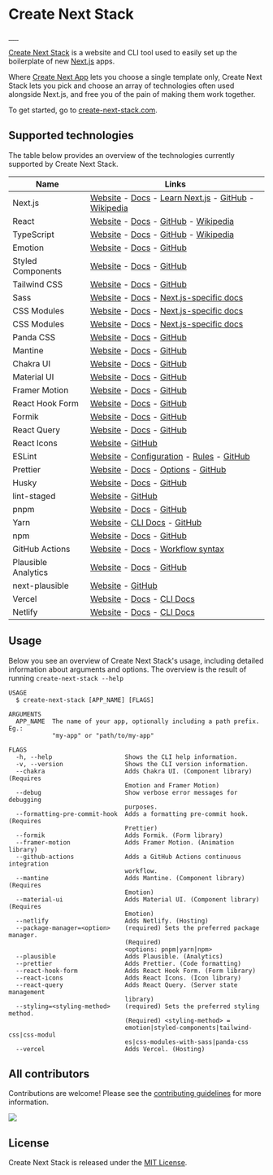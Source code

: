 # Create Next Stack

<p>
  <a aria-label="Last commit" href="https://github.com/akd-io/create-next-stack/commits/develop">
    <img alt="" src="https://img.shields.io/github/last-commit/akd-io/create-next-stack/develop?style=flat-square">
  </a>
  <a aria-label="License" href="https://github.com/akd-io/create-next-stack/blob/develop/packages/create-next-stack/LICENSE">
    <img alt="" src="https://img.shields.io/npm/l/create-next-stack?color=44cc11&style=flat-square">
  </a>
  <a aria-label="NPM version" href="https://www.npmjs.com/package/create-next-stack">
    <img alt="" src="https://img.shields.io/npm/v/create-next-stack?style=flat-square">
  </a>
  <a aria-label="Community Discord" href="https://discord.gg/7Ns5WwGjjZ">
    <img alt="" src="https://img.shields.io/badge/Discord-gray?style=flat-square&logo=discord">
  </a>
  <a aria-label="Twitter profile of the creator of Create Next Stack" href="https://twitter.com/akd_io">
    <img alt="" src="https://img.shields.io/badge/Twitter-gray?style=flat-square&logo=twitter">
  </a>
  <a aria-label="GitHub Repo stars" href="https://github.com/akd-io/create-next-stack">
    <img alt="" src="https://img.shields.io/github/stars/akd-io/create-next-stack?style=social">
  </a>
</p>

[Create Next Stack](https://www.create-next-stack.com/) is a website and CLI tool used to easily set up the boilerplate of new [Next.js](https://github.com/vercel/next.js) apps.

Where [Create Next App](https://github.com/vercel/next.js/tree/canary/packages/create-next-app) lets you choose a single template only, Create Next Stack lets you pick and choose an array of technologies often used alongside Next.js, and free you of the pain of making them work together.

To get started, go to [create-next-stack.com](https://www.create-next-stack.com).

## Supported technologies

The table below provides an overview of the technologies currently supported by Create Next Stack.

<!-- CNS-START-OF-TECHNOLOGIES-TABLE -->

| Name                | Links                                                                                                                                                                                                                        |
| ------------------- | ---------------------------------------------------------------------------------------------------------------------------------------------------------------------------------------------------------------------------- |
| Next.js             | [Website](https://nextjs.org/) - [Docs](https://nextjs.org/docs) - [Learn Next.js](https://nextjs.org/learn) - [GitHub](https://github.com/vercel/next.js) - [Wikipedia](https://en.wikipedia.org/wiki/Next.js)              |
| React               | [Website](https://reactjs.org/) - [Docs](https://reactjs.org/docs/getting-started.html) - [GitHub](https://github.com/facebook/react) - [Wikipedia](<https://en.wikipedia.org/wiki/React_(JavaScript_library)>)              |
| TypeScript          | [Website](https://www.typescriptlang.org/) - [Docs](https://www.typescriptlang.org/docs/) - [GitHub](https://github.com/microsoft/TypeScript) - [Wikipedia](https://en.wikipedia.org/wiki/TypeScript)                        |
| Emotion             | [Website](https://emotion.sh/) - [Docs](https://emotion.sh/docs/introduction) - [GitHub](https://github.com/emotion-js/emotion)                                                                                              |
| Styled Components   | [Website](https://styled-components.com/) - [Docs](https://styled-components.com/docs) - [GitHub](https://github.com/styled-components/styled-components)                                                                    |
| Tailwind CSS        | [Website](https://tailwindcss.com/) - [Docs](https://tailwindcss.com/docs) - [GitHub](https://github.com/tailwindlabs/tailwindcss)                                                                                           |
| Sass                | [Website](https://sass-lang.com/) - [Docs](https://sass-lang.com/documentation) - [Next.js-specific docs](https://nextjs.org/docs/basic-features/built-in-css-support#sass-support)                                          |
| CSS Modules         | [Website](https://github.com/css-modules/css-modules) - [Docs](https://github.com/css-modules/css-modules) - [Next.js-specific docs](https://nextjs.org/docs/basic-features/built-in-css-support#adding-component-level-css) |
| CSS Modules         | [Website](https://github.com/css-modules/css-modules) - [Docs](https://github.com/css-modules/css-modules) - [Next.js-specific docs](https://nextjs.org/docs/basic-features/built-in-css-support#adding-component-level-css) |
| Panda CSS           | [Website](https://panda-css.com) - [Docs](https://panda-css.com/docs) - [GitHub](https://github.com/chakra-ui/panda)                                                                                                         |
| Mantine             | [Website](https://mantine.dev/) - [Docs](https://mantine.dev/pages/getting-started/) - [GitHub](https://github.com/mantinedev/mantine)                                                                                       |
| Chakra UI           | [Website](https://chakra-ui.com/) - [Docs](https://chakra-ui.com/docs/getting-started) - [GitHub](https://github.com/chakra-ui/chakra-ui)                                                                                    |
| Material UI         | [Website](https://material-ui.com/) - [Docs](https://material-ui.com/getting-started/installation/) - [GitHub](https://github.com/mui-org/material-ui)                                                                       |
| Framer Motion       | [Website](https://www.framer.com/motion/) - [Docs](https://www.framer.com/docs/) - [GitHub](https://github.com/framer/motion)                                                                                                |
| React Hook Form     | [Website](https://react-hook-form.com/) - [Docs](https://react-hook-form.com/get-started) - [GitHub](https://github.com/react-hook-form/react-hook-form)                                                                     |
| Formik              | [Website](https://formik.org/) - [Docs](https://formik.org/docs/overview) - [GitHub](https://github.com/formium/formik)                                                                                                      |
| React Query         | [Website](https://tanstack.com/query/latest) - [Docs](https://tanstack.com/query/latest/docs/react/overview) - [GitHub](https://github.com/tanstack/query)                                                                   |
| React Icons         | [Website](https://react-icons.github.io/react-icons/) - [GitHub](https://github.com/react-icons/react-icons)                                                                                                                 |
| ESLint              | [Website](https://eslint.org/) - [Configuration](https://eslint.org/docs/user-guide/configuring/) - [Rules](https://eslint.org/docs/rules/) - [GitHub](https://github.com/eslint/eslint)                                     |
| Prettier            | [Website](https://prettier.io/) - [Docs](https://prettier.io/docs/en/index.html) - [Options](https://prettier.io/docs/en/options.html) - [GitHub](https://github.com/prettier/prettier)                                      |
| Husky               | [Website](https://typicode.github.io/husky/) - [Docs](https://typicode.github.io/husky/) - [GitHub](https://github.com/typicode/husky)                                                                                       |
| lint-staged         | [Website](https://github.com/okonet/lint-staged) - [GitHub](https://github.com/okonet/lint-staged)                                                                                                                           |
| pnpm                | [Website](https://pnpm.io/) - [Docs](https://pnpm.io/motivation) - [GitHub](https://github.com/pnpm/pnpm)                                                                                                                    |
| Yarn                | [Website](https://yarnpkg.com/) - [CLI Docs](https://yarnpkg.com/cli) - [GitHub](https://github.com/yarnpkg/berry)                                                                                                           |
| npm                 | [Website](https://www.npmjs.com/) - [Docs](https://docs.npmjs.com/) - [GitHub](https://github.com/npm/cli)                                                                                                                   |
| GitHub Actions      | [Website](https://github.com/features/actions) - [Docs](https://docs.github.com/en/actions) - [Workflow syntax](https://docs.github.com/en/actions/reference/workflow-syntax-for-github-actions)                             |
| Plausible Analytics | [Website](https://plausible.io/) - [Docs](https://plausible.io/docs) - [GitHub](https://github.com/plausible/analytics)                                                                                                      |
| next-plausible      | [Website](https://next-plausible.vercel.app/) - [GitHub](https://github.com/4lejandrito/next-plausible)                                                                                                                      |
| Vercel              | [Website](https://vercel.com/) - [Docs](https://vercel.com/docs) - [CLI Docs](https://vercel.com/docs/cli)                                                                                                                   |
| Netlify             | [Website](https://www.netlify.com/) - [Docs](https://docs.netlify.com/) - [CLI Docs](https://cli.netlify.com/)                                                                                                               |

<!-- CNS-END-OF-TECHNOLOGIES-TABLE -->

## Usage

Below you see an overview of Create Next Stack's usage, including detailed information about arguments and options. The overview is the result of running `create-next-stack --help`

<!-- CNS-START-OF-HELP-OUTPUT -->

```
USAGE
  $ create-next-stack [APP_NAME] [FLAGS]

ARGUMENTS
  APP_NAME  The name of your app, optionally including a path prefix. Eg.:
            "my-app" or "path/to/my-app"

FLAGS
  -h, --help                    Shows the CLI help information.
  -v, --version                 Shows the CLI version information.
  --chakra                      Adds Chakra UI. (Component library) (Requires
                                Emotion and Framer Motion)
  --debug                       Show verbose error messages for debugging
                                purposes.
  --formatting-pre-commit-hook  Adds a formatting pre-commit hook. (Requires
                                Prettier)
  --formik                      Adds Formik. (Form library)
  --framer-motion               Adds Framer Motion. (Animation library)
  --github-actions              Adds a GitHub Actions continuous integration
                                workflow.
  --mantine                     Adds Mantine. (Component library) (Requires
                                Emotion)
  --material-ui                 Adds Material UI. (Component library) (Requires
                                Emotion)
  --netlify                     Adds Netlify. (Hosting)
  --package-manager=<option>    (required) Sets the preferred package manager.
                                (Required)
                                <options: pnpm|yarn|npm>
  --plausible                   Adds Plausible. (Analytics)
  --prettier                    Adds Prettier. (Code formatting)
  --react-hook-form             Adds React Hook Form. (Form library)
  --react-icons                 Adds React Icons. (Icon library)
  --react-query                 Adds React Query. (Server state management
                                library)
  --styling=<styling-method>    (required) Sets the preferred styling method.
                                (Required) <styling-method> =
                                emotion|styled-components|tailwind-css|css-modul
                                es|css-modules-with-sass|panda-css
  --vercel                      Adds Vercel. (Hosting)
```

<!-- CNS-END-OF-HELP-OUTPUT -->

## All contributors

Contributions are welcome! Please see the [contributing guidelines](CONTRIBUTING.md) for more information.

<a href="https://github.com/akd-io/create-next-stack/graphs/contributors">
  <img src="https://contrib.rocks/image?repo=akd-io/create-next-stack" />
</a>

## License

Create Next Stack is released under the [MIT License](LICENSE).
